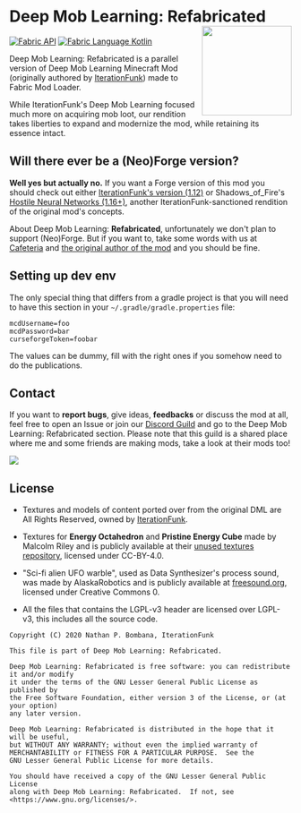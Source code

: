 # Deep Mob Learning: Refabricated <img src="https://imgur.com/Yk9wXR7.png" align="right" width="160"/>

[![Fabric API](https://images2.imgbox.com/8e/38/bfInI5qv_o.png)](https://www.curseforge.com/minecraft/mc-mods/fabric-api) [![Fabric Language Kotlin](https://images2.imgbox.com/e6/72/9pHQB5ZC_o.png)](https://www.curseforge.com/minecraft/mc-mods/fabric-language-kotlin)

Deep Mob Learning: Refabricated is a parallel version of Deep Mob Learning Minecraft Mod (originally authored by [IterationFunk](https://github.com/xt9/DeepMobLearning)) made to Fabric Mod Loader.

While IterationFunk's Deep Mob Learning focused much more on acquiring mob loot, our rendition takes liberties to expand and modernize the mod, while retaining its essence intact.

## Will there ever be a (Neo)Forge version?
**Well yes but actually no.** If you want a Forge version of this mod you should check out either [IterationFunk's version (1.12)](https://www.curseforge.com/minecraft/mc-mods/deep-mob-learning) or Shadows_of_Fire's [Hostile Neural Networks (1.16+)](https://www.curseforge.com/minecraft/mc-mods/hostile-neural-networks), another IterationFunk-sanctioned rendition of the original mod's concepts.

About Deep Mob Learning: **Refabricated**, unfortunately we don't plan to support (Neo)Forge. But if you want to, take some words with us at [Cafeteria](https://discord.com/invite/G4PjhEf) and [the original author of the mod](#IterationFunks-version) and you should be fine.

## Setting up dev env
The only special thing that differs from a gradle project is that you will need to have this section in your ``~/.gradle/gradle.properties`` file:

```
mcdUsername=foo
mcdPassword=bar
curseforgeToken=foobar
```

The values can be dummy, fill with the right ones if you somehow need to do the publications.

## Contact
If you want to **report bugs**, give ideas, **feedbacks** or discuss the mod at all, feel free to open an Issue or join our [Discord Guild](https://discord.com/invite/G4PjhEf) and go to the Deep Mob Learning: Refabricated section. Please note that this guild is a shared place where me and some friends are making mods, take a look at their mods too!

<a href="https://discord.com/invite/G4PjhEf" target="_blank">
  <img src="https://discordapp.com/api/guilds/707435077679841350/embed.png?style=banner2&v=2" />
</a>

## License

- Textures and models of content ported over from the original DML are All Rights Reserved, owned by [IterationFunk](https://github.com/IterationFunk/).

- Textures for **Energy Octahedron** and **Pristine Energy Cube** made by Malcolm Riley and is publicly available at their [unused textures repository](https://github.com/malcolmriley/unused-textures), licensed under CC-BY-4.0.

- "Sci-fi alien UFO warble", used as Data Synthesizer's process sound, was made by AlaskaRobotics and is publicly available at [freesound.org](https://freesound.org/people/AlaskaRobotics/sounds/221517/), licensed under Creative Commons 0.

- All the files that contains the LGPL-v3 header are licensed over LGPL-v3, this includes all the source code.

```
Copyright (C) 2020 Nathan P. Bombana, IterationFunk

This file is part of Deep Mob Learning: Refabricated.

Deep Mob Learning: Refabricated is free software: you can redistribute it and/or modify
it under the terms of the GNU Lesser General Public License as published by
the Free Software Foundation, either version 3 of the License, or (at your option)
any later version.

Deep Mob Learning: Refabricated is distributed in the hope that it will be useful,
but WITHOUT ANY WARRANTY; without even the implied warranty of
MERCHANTABILITY or FITNESS FOR A PARTICULAR PURPOSE.  See the
GNU Lesser General Public License for more details.

You should have received a copy of the GNU Lesser General Public License
along with Deep Mob Learning: Refabricated.  If not, see <https://www.gnu.org/licenses/>.
```
